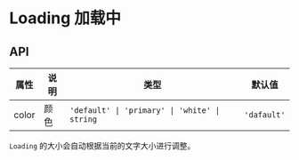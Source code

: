 # Loading 加载中

<code src="./demos/index.tsx"></code>

## API

| 属性  | 说明 | 类型                                          | 默认值      |
| ----- | ---- | --------------------------------------------- | ----------- |
| color | 颜色 | `'default' \| 'primary' \| 'white' \| string` | `'dafault'` |

`Loading` 的大小会自动根据当前的文字大小进行调整。
